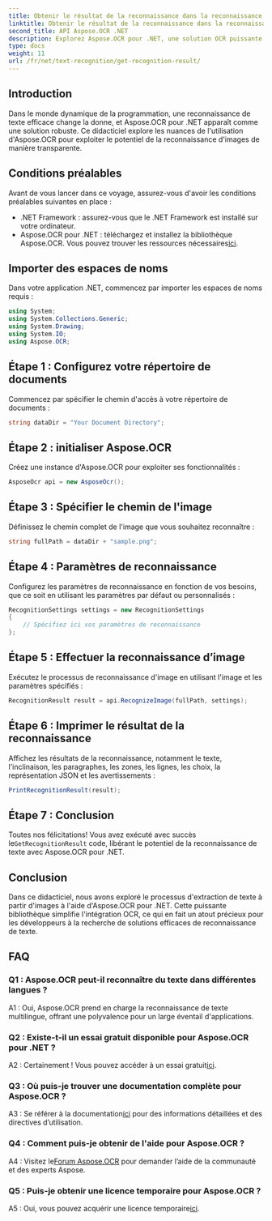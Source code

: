 ```yaml
---
title: Obtenir le résultat de la reconnaissance dans la reconnaissance d'image OCR
linktitle: Obtenir le résultat de la reconnaissance dans la reconnaissance d'image OCR
second_title: API Aspose.OCR .NET
description: Explorez Aspose.OCR pour .NET, une solution OCR puissante pour une reconnaissance transparente du texte dans les images.
type: docs
weight: 11
url: /fr/net/text-recognition/get-recognition-result/
---
```

## Introduction

Dans le monde dynamique de la programmation, une reconnaissance de texte efficace change la donne, et Aspose.OCR pour .NET apparaît comme une solution robuste. Ce didacticiel explore les nuances de l'utilisation d'Aspose.OCR pour exploiter le potentiel de la reconnaissance d'images de manière transparente.

## Conditions préalables

Avant de vous lancer dans ce voyage, assurez-vous d'avoir les conditions préalables suivantes en place :

- .NET Framework : assurez-vous que le .NET Framework est installé sur votre ordinateur.
-  Aspose.OCR pour .NET : téléchargez et installez la bibliothèque Aspose.OCR. Vous pouvez trouver les ressources nécessaires[ici](https://releases.aspose.com/ocr/net/).

## Importer des espaces de noms

Dans votre application .NET, commencez par importer les espaces de noms requis :

```csharp
using System;
using System.Collections.Generic;
using System.Drawing;
using System.IO;
using Aspose.OCR;
```

## Étape 1 : Configurez votre répertoire de documents

Commencez par spécifier le chemin d'accès à votre répertoire de documents :

```csharp
string dataDir = "Your Document Directory";
```

## Étape 2 : initialiser Aspose.OCR

Créez une instance d'Aspose.OCR pour exploiter ses fonctionnalités :

```csharp
AsposeOcr api = new AsposeOcr();
```

## Étape 3 : Spécifier le chemin de l'image

Définissez le chemin complet de l'image que vous souhaitez reconnaître :

```csharp
string fullPath = dataDir + "sample.png";
```

## Étape 4 : Paramètres de reconnaissance

Configurez les paramètres de reconnaissance en fonction de vos besoins, que ce soit en utilisant les paramètres par défaut ou personnalisés :

```csharp
RecognitionSettings settings = new RecognitionSettings
{
    // Spécifiez ici vos paramètres de reconnaissance
};
```

## Étape 5 : Effectuer la reconnaissance d’image

Exécutez le processus de reconnaissance d'image en utilisant l'image et les paramètres spécifiés :

```csharp
RecognitionResult result = api.RecognizeImage(fullPath, settings);
```

## Étape 6 : Imprimer le résultat de la reconnaissance

Affichez les résultats de la reconnaissance, notamment le texte, l'inclinaison, les paragraphes, les zones, les lignes, les choix, la représentation JSON et les avertissements :

```csharp
PrintRecognitionResult(result);
```

## Étape 7 : Conclusion

 Toutes nos félicitations! Vous avez exécuté avec succès le`GetRecognitionResult` code, libérant le potentiel de la reconnaissance de texte avec Aspose.OCR pour .NET.

## Conclusion

Dans ce didacticiel, nous avons exploré le processus d'extraction de texte à partir d'images à l'aide d'Aspose.OCR pour .NET. Cette puissante bibliothèque simplifie l'intégration OCR, ce qui en fait un atout précieux pour les développeurs à la recherche de solutions efficaces de reconnaissance de texte.

## FAQ

### Q1 : Aspose.OCR peut-il reconnaître du texte dans différentes langues ?

A1 : Oui, Aspose.OCR prend en charge la reconnaissance de texte multilingue, offrant une polyvalence pour un large éventail d'applications.

### Q2 : Existe-t-il un essai gratuit disponible pour Aspose.OCR pour .NET ?

 A2 : Certainement ! Vous pouvez accéder à un essai gratuit[ici](https://releases.aspose.com/).

### Q3 : Où puis-je trouver une documentation complète pour Aspose.OCR ?

 A3 : Se référer à la documentation[ici](https://reference.aspose.com/ocr/net/) pour des informations détaillées et des directives d’utilisation.

### Q4 : Comment puis-je obtenir de l'aide pour Aspose.OCR ?

 A4 : Visitez le[Forum Aspose.OCR](https://forum.aspose.com/c/ocr/16) pour demander l’aide de la communauté et des experts Aspose.

### Q5 : Puis-je obtenir une licence temporaire pour Aspose.OCR ?

A5 : Oui, vous pouvez acquérir une licence temporaire[ici](https://purchase.aspose.com/temporary-license/).